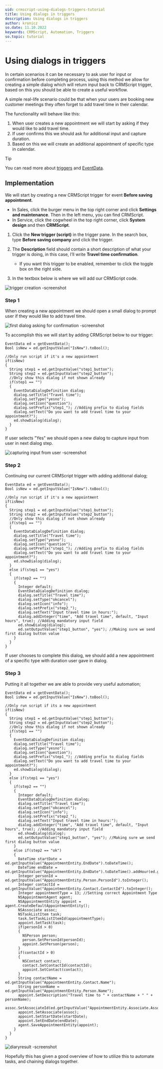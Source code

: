 ```yaml
---
uid: crmscript-using-dialogs-triggers-tutorial
title: Using dialogs in triggers
description: Using dialogs in triggers
author: kronicz
so.date: 11.10.2022
keywords: CRMScript, Automation, Triggers
so.topic: tutorial
---
```


# Using dialogs in triggers

In certain scenarios it can be necessary to ask user for input or confirmation before completing process, using this method we allow for creating a simple dialog which will return input back to CRMScript trigger, based on this you should be able to create a useful workflow.

A simple real-life scenario could be that when your users are booking new customer meetings they often forget to add travel time in their calendar.

The functionality will behave like this:

1. When user creates a new appointment we will start by asking if they would like to add travel time.
2. If user confirms this we should ask for additional input and capture duration.
3. Based on this we will create an additional appointment of specific type in calendar.

> [!TIP]
> You can read more about [triggers][1] and [EventData][2].

## Implementation

We will start by creating a new CRMScript trigger for event **Before saving appointment**.

* In Sales, click the burger menu in the top right corner and click **Settings and maintenance**. Then in the left menu, you can find CRMScript.
* In Service, click the cogwheel in the top right corner, click **System design** and then **CRMScript**.

1. Click the **New trigger (script)** in the trigger pane. In the search box, type **Before saving company** and click the trigger.

2. The **Description** field should contain a short description of what your trigger is doing, in this case, I’ll write **Travel time confirmation**.
    * If you want this trigger to be enabled, remember to click the toggle box on the right side.

3. In the textbox below is where we will add our CRMScript code.

![trigger creation -screenshot][img1]

### Step 1

When creating a new appointment we should open a small dialog to prompt user if they would like to add travel time.

![first dialog asking for confirmation -screenshot][img2]

To accomplish this we will start by adding CRMScript below to our trigger:

```crmscript
EventData ed = getEventData();
Bool isNew = ed.getInputValue("IsNew").toBool();

//Only run script if it's a new appointment
if(isNew)
{
  String step1 = ed.getInputValue("step1_button");
  String step2 = ed.getInputValue("step2_button");
  //Only show this dialog if not shown already
  if(step1 == "")
  {
    EventDataDialogDefinition dialog;
    dialog.setTitle("Travel time");
    dialog.setType("yesno");
    dialog.setIcon("question");
    dialog.setPrefix("step1_"); //Adding prefix to dialog fields
    dialog.setText("Do you want to add travel time to your appointment?");
    ed.showDialog(dialog);
  }
}

```

If user selects "Yes" we should open a new dialog to capture input from user in next dialog step.

![capturing input from user -screenshot][img3]

### Step 2

Continuing our current CRMScript trigger with adding additional dialog;

```crmscript
EventData ed = getEventData();
Bool isNew = ed.getInputValue("IsNew").toBool();

//Only run script if it's a new appointment
if(isNew)
{
  String step1 = ed.getInputValue("step1_button");
  String step2 = ed.getInputValue("step2_button");
  //Only show this dialog if not shown already
  if(step1 == "")
  {
    EventDataDialogDefinition dialog;
    dialog.setTitle("Travel time");
    dialog.setType("yesno");
    dialog.setIcon("question");
    dialog.setPrefix("step1_"); //Adding prefix to dialog fields
    dialog.setText("Do you want to add travel time to your appointment?");
    ed.showDialog(dialog);
  }
  else if(step1 == "yes")
  {
    if(step2 == "")
    {
      Integer default;
      EventDataDialogDefinition dialog;
      dialog.setTitle("Travel time");
      dialog.setType("okcancel");
      dialog.setIcon("info");
      dialog.setPrefix("step2_");
      dialog.setText("Input travel time in hours:");
      dialog.addInteger("time", "Add travel time", default, "Input hours", true); //Adding mandatory input field
      ed.showDialog(dialog);
      ed.setOutputValue("step1_button", "yes"); //Making sure we send first dialog button value
    }
  }
}
```

If user chooses to complete this dialog, we should add a new appointment of a specific type with duration user gave in dialog.

### Step 3

Putting it all together we are able to provide very useful automation;

```crmscript
EventData ed = getEventData();
Bool isNew = ed.getInputValue("IsNew").toBool();

//Only run script if its a new appointment
if(isNew)
{
  String step1 = ed.getInputValue("step1_button");
  String step2 = ed.getInputValue("step2_button");
  //Only show this dialog if not shown already
  if(step1 == "")
  {
    EventDataDialogDefinition dialog;
    dialog.setTitle("Travel time");
    dialog.setType("yesno");
    dialog.setIcon("question");
    dialog.setPrefix("step1_"); //Adding prefix to dialog fields
    dialog.setText("Do you want to add travel time to your appointment?");
    ed.showDialog(dialog);
  }
  else if(step1 == "yes")
  {
    if(step2 == "")
    {
      Integer default;
      EventDataDialogDefinition dialog;
      dialog.setTitle("Travel time");
      dialog.setType("okcancel");
      dialog.setIcon("info");
      dialog.setPrefix("step2_");
      dialog.setText("Input travel time in hours:");
      dialog.addInteger("time", "Add travel time", default, "Input hours", true); //Adding mandatory input field
      ed.showDialog(dialog);
      ed.setOutputValue("step1_button", "yes"); //Making sure we send first dialog button value
    }
    else if(step2 == "ok")
    {
      DateTime startDate = ed.getInputValue("AppointmentEntity.EndDate").toDateTime();
      DateTime endDate = ed.getInputValue("AppointmentEntity.EndDate").toDateTime().addHour(ed.getInputValue("step2_time").toInteger());
      Integer personId = ed.getInputValue("AppointmentEntity.Person.PersonId").toInteger();
      Integer contactId = ed.getInputValue("AppointmentEntity.Contact.ContactId").toInteger();
      Integer appointmentType = 13; //Setting correct Appointment Type
      NSAppointmentAgent agent;
      NSAppointmentEntity appoint = agent.CreateDefaultAppointmentEntity();
      NSAssociate assoc;
      NSTaskListItem task;
      task.SetTaskListItemId(appointmentType);
      appoint.SetTask(task);
      if(personId > 0)
      {
        NSPerson person;
        person.SetPersonId(personId);
        appoint.SetPerson(person);
      }
      if(contactId > 0)
      {
        NSContact contact;
        contact.SetContactId(contactId);
        appoint.SetContact(contact);
      }
      String contactName = ed.getInputValue("AppointmentEntity.Contact.Name");
      String personName = ed.getInputValue("AppointmentEntity.Person.Name");
      appoint.SetDescription("Travel time to " + contactName + " " + personName);
      assoc.SetAssociateId(ed.getInputValue("AppointmentEntity.Associate.AssociateId").toInteger());
      appoint.SetAssociate(assoc);
      appoint.SetStartDate(startDate);
      appoint.SetEndDate(endDate);
      agent.SaveAppointmentEntity(appoint);
    }
  }
}
```

![diaryresult -screenshot][img4]

Hopefully this has given a good overview of how to utilize this to automate tasks, and chaining dialogs together.

<!-- Referenced links -->
[1]: ../../trigger/index.md
[2]: ../../crmscript/datatypes/eventdata-type.md
[img1]: media/trigger-creation.png
[img2]: media/step1-dialog.png
[img3]: media/step2-dialog.png
[img4]: media/diary.png
